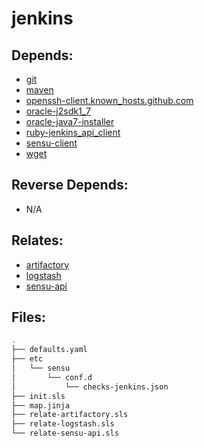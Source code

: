 # jenkins

## Depends:

  -  [git](/salt/git)
  -  [maven](/salt/maven)
  -  [openssh-client.known\_hosts.github.com](/salt/openssh-client/known_hosts/github/com.sls)
  -  [oracle-j2sdk1\_7](/salt/oracle-j2sdk1_7)
  -  [oracle-java7-installer](/salt/oracle-java7-installer)
  -  [ruby-jenkins\_api\_client](/salt/ruby-jenkins_api_client)
  -  [sensu-client](/salt/sensu-client)
  -  [wget](/salt/wget)

## Reverse Depends:

  -  N/A

## Relates:

  -  [artifactory](/salt/artifactory)
  -  [logstash](/salt/logstash)
  -  [sensu-api](/salt/sensu-api)

## Files:

```bash
.
├── defaults.yaml
├── etc
│   └── sensu
│       └── conf.d
│           └── checks-jenkins.json
├── init.sls
├── map.jinja
├── relate-artifactory.sls
├── relate-logstash.sls
└── relate-sensu-api.sls
```
